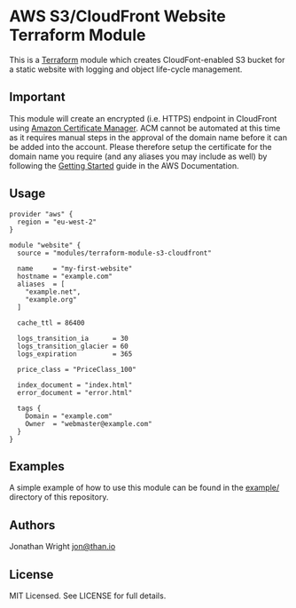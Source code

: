 # AWS S3/CloudFront Website Terraform Module

This is a [Terraform](https://www.terraform.io) module which creates
CloudFont-enabled S3 bucket for a static website with logging and object
life-cycle management.

## Important

This module will create an encrypted (i.e. HTTPS) endpoint in CloudFront using
[Amazon Certificate Manager](https://aws.amazon.com/certificate-manager/). ACM
cannot be automated at this time as it requires manual steps in the approval
of the domain name before it can be added into the account. Please therefore
setup the certificate for the domain name you require (and any aliases you may
include as well) by following the
[Getting Started](http://docs.aws.amazon.com/acm/latest/userguide/gs.html) guide
in the AWS Documentation.

## Usage

```hcl
provider "aws" {
  region = "eu-west-2"
}

module "website" {
  source = "modules/terraform-module-s3-cloudfront"

  name     = "my-first-website"
  hostname = "example.com"
  aliases  = [
  	"example.net",
  	"example.org"
  ]

  cache_ttl = 86400

  logs_transition_ia      = 30
  logs_transition_glacier = 60
  logs_expiration         = 365

  price_class = "PriceClass_100"

  index_document = "index.html"
  error_document = "error.html"

  tags {
    Domain = "example.com"
    Owner  = "webmaster@example.com"
  }
}
```

## Examples

A simple example of how to use this module can be found in the
[example/](https://github.com/jonathanio/terraform-module-s3-cloudfont/tree/master/example)
directory of this repository.

## Authors

Jonathan Wright <jon@than.io>

## License

MIT Licensed. See LICENSE for full details.
